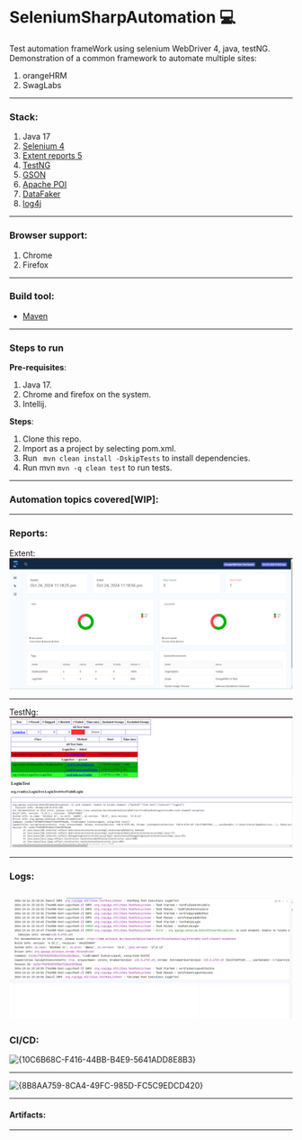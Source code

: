 # SeleniumSharpAutomation :computer:

Test automation frameWork using selenium WebDriver 4, java, testNG.
Demonstration of a common framework to automate multiple sites:
1. orangeHRM
2. SwagLabs

---

### Stack:

1. Java 17
2. [Selenium 4](https://www.selenium.dev/documentation/webdriver/)
3. [Extent reports 5](https://extentreports.com/docs/versions/5/java/index.html)
4. [TestNG](https://testng.org/)
5. [GSON](https://github.com/google/gson)
6. [Apache POI](https://poi.apache.org/)
7. [DataFaker](https://www.datafaker.net/documentation/getting-started/)
8. [log4j](https://logging.apache.org/log4j/2.x/index.html)

---

### Browser support:

1. Chrome
2. Firefox

---

### Build tool:

- [Maven](https://maven.apache.org/)

---

### Steps to run

**Pre-requisites**:

1. Java 17.
2. Chrome and firefox on the system.
3. Intellij.

**Steps**:

1. Clone this repo.
2. Import as a project by selecting pom.xml.
3. Run ``` mvn clean install -DskipTests``` to install dependencies.
4. Run mvn ```mvn -q clean test``` to run tests.

---

### Automation topics covered[WIP]:

---

### Reports:

Extent:
![img.png](extentReport.png)

---

TestNg:
![img_1.png](testNgReport.png)


---

### Logs:

![img_2.png](log4jLog.png)
---

### CI/CD:
![{10C6B68C-F416-44BB-B4E9-5641ADD8E8B3}](https://github.com/user-attachments/assets/8b9c9e02-13cf-4c05-a97b-873fc8094e54)

---

![{8B8AA759-8CA4-49FC-985D-FC5C9EDCD420}](https://github.com/user-attachments/assets/2be10cb5-9989-410d-9c83-e556dba429d1)

---

#### Artifacts:

---



